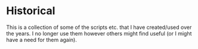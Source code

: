 # Historical
This is a collection of some of the scripts etc. that I have created/used over the years. I no longer use them however others might find useful (or I might have a need for them again).
